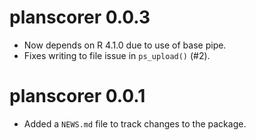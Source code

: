 # planscorer 0.0.3

* Now depends on R 4.1.0 due to use of base pipe.
* Fixes writing to file issue in `ps_upload()` (#2).

# planscorer 0.0.1

* Added a `NEWS.md` file to track changes to the package.
